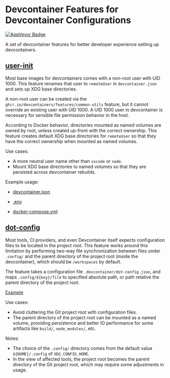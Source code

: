 # Devcontainer Features for Devcontainer Configurations

[AppVeyor Badge]: https://img.shields.io/appveyor/build/gdlol/devcontainer-config-features/main
[AppVeyor URL]: https://ci.appveyor.com/project/gdlol/devcontainer-config-features/branch/main

[![AppVeyor Badge][AppVeyor Badge]][AppVeyor URL]

A set of devcontainer features for better developer experience setting up devcontainers.

## [user-init](.devcontainer/features/src/user-init/README.md)

Most base images for devcontainers comes with a non-root user with UID 1000. This feature renames that user to `remoteUser` in `devcontainer.json` and sets up XDG base directories.

A non-root user can be created via the `ghcr.io/devcontainers/features/common-utils` feature, but it cannot override an existing user with UID 1000. A UID 1000 user in devcontainer is necessary for sensible file permission behavior in the host.

According to Docker behavior, directories mounted as named volumes are owned by root, unless created up-front with the correct ownership. This feature creates default XDG base directories for `remoteUser` so that they have the correct ownership when mounted as named volumes.

Use cases:

- A more neutral user name other than `vscode` or `node`.
- Mount XDG base directories to named volumes so that they are persisted across devcontainer rebuilds.

Example usage:

- [devcontainer.json](.devcontainer/devcontainer.json)

- [.env](.devcontainer/.env)

- [docker-compose.yml](.devcontainer/docker-compose.yml)

## [dot-config](.devcontainer/features/src/dot-config/README.md)

Most tools, CI providers, and even Devcontainer itself expects configuration files to be located in the project root. This feature works around this limitation by performing two-way file synchronization between files under `.config/` and the parent directory of the project root (inside the devcontainer), which should be `/workspaces` by default.

The feature takes a configuration file `.devcontainer/dot-config.json`, and maps `.config/${key}/file` to specified absolute path, or path relative the parent directory of the project root.

[Example](.devcontainer/dot-config.json)

Use cases:

- Avoid cluttering the Git project root with configuration files.
- The parent directory of the project root can be mounted as a named volume, providing persistence and better IO performance for some artifacts like `build/`, `node_modules/`, etc.

Notes:

- The choice of the `.config/` directory comes from the default value `${HOME}/.config` of `XDG_CONFIG_HOME`.
- In the view of affected tools, the project root becomes the parent directory of the Git project root, which may require some adjustments in usage.
